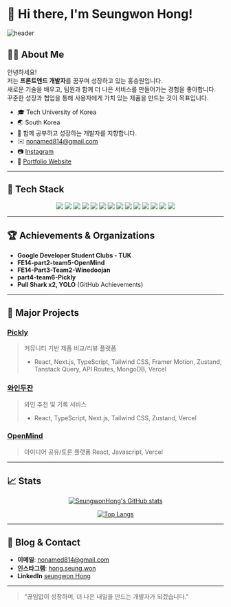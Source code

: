 # 👋 Hi there, I'm Seungwon Hong!

![header](https://capsule-render.vercel.app/api?type=waving&color=auto&height=200&section=header&text=Seungwon%20Hong&fontSize=40&animation=fadeIn)

## 🧑‍💻 About Me
안녕하세요!  
저는 **프론트엔드 개발자**를 꿈꾸며 성장하고 있는 홍승원입니다.  
새로운 기술을 배우고, 팀원과 함께 더 나은 서비스를 만들어가는 경험을 좋아합니다.  
꾸준한 성장과 협업을 통해 사용자에게 가치 있는 제품을 만드는 것이 목표입니다.

- 🎓 Tech University of Korea
- 🌏 South Korea
- 💬 함께 공부하고 성장하는 개발자를 지향합니다.
- ✉️ [nonamed814@gmail.com](mailto:nonamed814@gmail.com)
- 📷 [Instagram](https://www.instagram.com/hong.seung.won)
- 💼 [Portfolio Website](https://portfolio-ashen-two-56.vercel.app/)

---

## 🚀 Tech Stack

<div align="center">

<img src="https://img.shields.io/badge/HTML5-E34F26?style=flat-square&logo=HTML5&logoColor=white"/>
<img src="https://img.shields.io/badge/CSS3-1572B6?style=flat-square&logo=CSS3&logoColor=white"/>
<img src="https://img.shields.io/badge/JavaScript-F7DF1E?style=flat-square&logo=JavaScript&logoColor=black"/>
<img src="https://img.shields.io/badge/TypeScript-3178C6?style=flat-square&logo=TypeScript&logoColor=white"/>
<img src="https://img.shields.io/badge/React-61DAFB?style=flat-square&logo=React&logoColor=black"/>
<img src="https://img.shields.io/badge/Next.js-000000?style=flat-square&logo=Next.js&logoColor=white"/>
<img src="https://img.shields.io/badge/Tailwind%20CSS-06B6D4?style=flat-square&logo=Tailwind%20CSS&logoColor=white"/>
<img src="https://img.shields.io/badge/Zustand-000000?style=flat-square&logo=Zustand&logoColor=white"/>
<img src="https://img.shields.io/badge/TanStack%20Query-FF4154?style=flat-square&logo=ReactQuery&logoColor=white"/>
<img src="https://img.shields.io/badge/Vercel-000000?style=flat-square&logo=Vercel&logoColor=white"/>
<img src="https://img.shields.io/badge/AWS-232F3E?style=flat-square&logo=Amazon%20AWS&logoColor=white"/>
<img src="https://img.shields.io/badge/MongoDB-47A248?style=flat-square&logo=MongoDB&logoColor=white"/>
<img src="https://img.shields.io/badge/Figma-F24E1E?style=flat-square&logo=Figma&logoColor=white"/>
<img src="https://img.shields.io/badge/Framer%20Motion-0055FF?style=flat-square&logo=framer&logoColor=white"/>


</div>

---

## 🏆 Achievements & Organizations

- **Google Developer Student Clubs - TUK**  
- **FE14-part2-team5-OpenMind**
- **FE14-Part3-Team2-Winedoojan**
- **part4-team6-Pickly**
- **Pull Shark x2, YOLO** (GitHub Achievements)

---

## 📂 Major Projects

### [Pickly](https://github.com/part4-team6/Pickly)
> 커뮤니티 기반 제품 비교/리뷰 플랫폼  
> - React, Next.js, TypeScript, Tailwind CSS, Framer Motion, Zustand, Tanstack Query, API Routes, MongoDB, Vercel

### [와인두잔](https://github.com/FE14-Part3-Team2/winedoojan)
> 와인 추천 및 기록 서비스  
> - React, TypeScript, Next.js, Tailwind CSS, Zustand, Vercel

### [OpenMind](https://github.com/FE14-part2-team5-OpenMind/OpenMind_Team5)
> 아이디어 공유/토론 플랫폼
> React, Javascript, Vercel

---

## 📈 Stats

<div align="center">
  
[![SeungwonHong's GitHub stats](https://github-readme-stats.vercel.app/api?username=seungwonHong&show_icons=true&theme=radical)](https://github.com/anuraghazra/github-readme-stats)

[![Top Langs](https://github-readme-stats.vercel.app/api/top-langs/?username=seungwonHong&layout=compact&theme=radical)](https://github.com/anuraghazra/github-readme-stats)

</div>

---

## 📝 Blog & Contact

- **이메일**: [nonamed814@gmail.com](mailto:nonamed814@gmail.com)
- **인스타그램**: [hong.seung.won](https://www.instagram.com/hong.seung.won)
- **LinkedIn** [seungwon Hong](www.linkedin.com/in/seung-won-hong-415a6b207)

---

> "끊임없이 성장하며, 더 나은 내일을 만드는 개발자가 되겠습니다."
